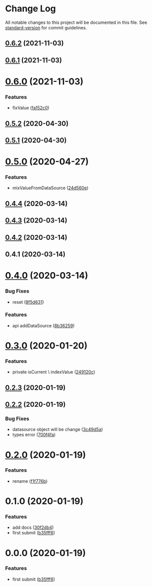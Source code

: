 # Change Log

All notable changes to this project will be documented in this file. See [standard-version](https://github.com/conventional-changelog/standard-version) for commit guidelines.

<a name="0.6.2"></a>
## [0.6.2](https://github.com/jincdream/selector/compare/v0.6.1...v0.6.2) (2021-11-03)



<a name="0.6.1"></a>
## [0.6.1](https://github.com/jincdream/selector/compare/v0.6.0...v0.6.1) (2021-11-03)



<a name="0.6.0"></a>
# [0.6.0](https://github.com/jincdream/selector/compare/v0.5.2...v0.6.0) (2021-11-03)


### Features

* fixValue ([fa152c0](https://github.com/jincdream/selector/commit/fa152c0))



<a name="0.5.2"></a>
## [0.5.2](https://github.com/jincdream/selector/compare/v0.5.1...v0.5.2) (2020-04-30)



<a name="0.5.1"></a>
## [0.5.1](https://github.com/jincdream/selector/compare/v0.5.0...v0.5.1) (2020-04-30)



<a name="0.5.0"></a>
# [0.5.0](https://github.com/jincdream/selector/compare/v0.4.4...v0.5.0) (2020-04-27)


### Features

* mixValueFromDataSource ([24d560e](https://github.com/jincdream/selector/commit/24d560e))



<a name="0.4.4"></a>
## [0.4.4](https://github.com/jincdream/selector/compare/v0.4.3...v0.4.4) (2020-03-14)



<a name="0.4.3"></a>
## [0.4.3](https://github.com/jincdream/selector/compare/v0.4.2...v0.4.3) (2020-03-14)



<a name="0.4.2"></a>
## [0.4.2](https://github.com/jincdream/selector/compare/v0.4.1...v0.4.2) (2020-03-14)



<a name="0.4.1"></a>
## 0.4.1 (2020-03-14)



<a name="0.4.0"></a>
# [0.4.0](https://github.com/jincdream/selector/compare/v0.2.3...v0.4.0) (2020-03-14)


### Bug Fixes

* reset ([8f5d631](https://github.com/jincdream/selector/commit/8f5d631))


### Features

* api addDataSource ([8b36259](https://github.com/jincdream/selector/commit/8b36259))



<a name="0.3.0"></a>
# [0.3.0](https://github.com/jincdream/selector/compare/v0.2.3...v0.3.0) (2020-01-20)


### Features

* private isCurrent \ indexValue ([249120c](https://github.com/jincdream/selector/commit/249120c))



<a name="0.2.3"></a>
## [0.2.3](https://github.com/jincdream/selector/compare/v0.2.2...v0.2.3) (2020-01-19)



<a name="0.2.2"></a>
## [0.2.2](https://github.com/jincdream/selector/compare/v0.2.0...v0.2.2) (2020-01-19)


### Bug Fixes

* datasource object will be change ([3c49d5a](https://github.com/jincdream/selector/commit/3c49d5a))
* types error ([700f4fa](https://github.com/jincdream/selector/commit/700f4fa))



<a name="0.2.0"></a>

# [0.2.0](https://github.com/jincdream/selector/compare/v0.1.0...v0.2.0) (2020-01-19)

### Features

- rename ([f1f776b](https://github.com/jincdream/selector/commit/f1f776b))

<a name="0.1.0"></a>

# 0.1.0 (2020-01-19)

### Features

- add docs ([30f2db4](https://github.com/jincdream/selector/commit/30f2db4))
- first submit ([b35fff8](https://github.com/jincdream/selector/commit/b35fff8))

# 0.0.0 (2020-01-19)

### Features

- first submit ([b35fff8](https://github.com/jincdream/selector/commit/b35fff8))
